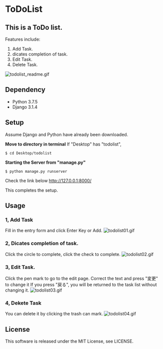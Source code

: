 # ToDoList

## This is a ToDo list.

Features include:
1. Add Task.
1. dicates completion of task.
1. Edit Task.
1. Delete Task.

![todolist_readme.gif](https://qiita-image-store.s3.ap-northeast-1.amazonaws.com/0/833332/ad2b0458-1156-1953-46e0-e0ef72a8577d.gif)


## Dependency

- Python 3.7.5
- Django 3.1.4


## Setup

Assume Django and Python have already been downloaded.

**Move to directory in terminal**
If "Desktop" has "todolist",

```terminal
$ cd Desktop/todolist
```

**Starting the Server from "manage.py"**

```terminal
$ python manage.py runserver
```

Check the link below
<a href="Check the link below">http://127.0.0.1:8000/</a>

This completes the setup.


## Usage

### 1, Add Task
Fill in the entry form and click Enter Key or Add.
![todolist01.gif](https://qiita-image-store.s3.ap-northeast-1.amazonaws.com/0/833332/f43904c1-528c-2082-3e41-ba6ecefc0337.gif)


### 2, Dicates completion of task.
Click the circle to complete, click the check to complete.
![todolist02.gif](https://qiita-image-store.s3.ap-northeast-1.amazonaws.com/0/833332/4d5dce88-92c0-2f0e-3bef-d2d0a1039c4e.gif)


### 3, Edit Task.
Click the pen mark to go to the edit page.
Correct the text and press "変更" to change it
If you press "戻る", you will be returned to the task list without changing it.
![todolist03.gif](https://qiita-image-store.s3.ap-northeast-1.amazonaws.com/0/833332/52b9c5ed-8439-17be-2fb3-7911d46e7fa2.gif)


### 4, Dekete Task
You can delete it by clicking the trash can mark.
![todolist04.gif](https://qiita-image-store.s3.ap-northeast-1.amazonaws.com/0/833332/58372ed3-4bdb-edac-d9f4-d7e43a742d84.gif)


## License
This software is released under the MIT License, see LICENSE.
